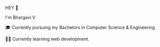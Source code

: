 HEY 👋 

I'm Bhargavi.V

🎓 Currently pursuing my Bachelors in Computer Science & Engineering

👩‍🎓 Currently learning web development.

